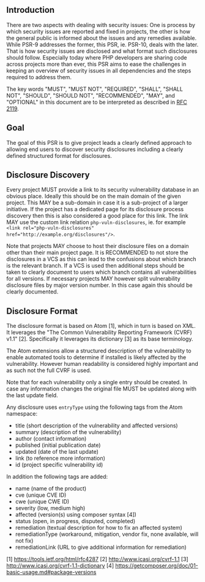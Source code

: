## Introduction

There are two aspects with dealing with security issues: One is process
by which security issues are reported and fixed in projects, the other
is how the general public is informed about the issues and any remedies
available. While PSR-9 addresses the former, this PSR, ie. PSR-10, deals with
the later. That is how security issues are disclosed and what format such
disclosures should follow. Especially today where PHP developers are sharing
code across projects more than ever, this PSR aims to ease the challenges in
keeping an overview of security issues in all dependencies and the steps 
required to address them.

The key words "MUST", "MUST NOT", "REQUIRED", "SHALL", "SHALL NOT", "SHOULD",
"SHOULD NOT", "RECOMMENDED", "MAY", and "OPTIONAL" in this document are to be
interpreted as described in [RFC 2119][].

[RFC 2119]: http://tools.ietf.org/html/rfc2119

## Goal

The goal of this PSR is to give project leads a clearly defined approach
to allowing end users to discover security disclosures including a clearly
defined structured format for disclosures.

## Disclosure Discovery

Every project MUST provide a link to its security vulnerability database in
an obvious place. Ideally this should be on the main domain of the given
project. This MAY be a sub-domain in case it is a sub-project of a larger
initiative. If the project has a dedicated page for its disclosure process
discovery then this is also considered a good place for this link.
The link MAY use the custom link relation ``php-vuln-disclosures``,
ie. for example
``<link rel="php-vuln-disclosures" href="http://example.org/disclosures"/>``.

Note that projects MAY choose to host their disclosure files on a domain
other than their main project page. It is RECOMMENDED to not store the
disclosures in a VCS as this can lead to the confusions about which branch
is the relevant branch. If a VCS is used then additional steps should be taken
to clearly document to users which branch contains all vulnerabilities for
all versions. If necessary projects MAY however split vulnerability disclosure
files by major version number. In this case again this should be clearly
documented.

## Disclosure Format

The disclosure format is based on Atom [1], which in turn is based on XML. It
leverages the "The Common Vulnerability Reporting Framework (CVRF) v1.1" [2].
Specifically it leverages its dictionary [3] as its base terminology.

The Atom extensions allow a structured description of the vulnerability to
enable automated tools to determine if installed is likely affected by the
vulnerability. However human readability is considered highly important and as
such not the full CVRF is used.

Note that for each vulnerability only a single entry should be created. In case
any information changes the original file MUST be updated along with the last
update field.

Any disclosure uses ``entryType`` using the following tags from the Atom namespace:

* title (short description of the vulnerability and affected versions)
* summary (description of the vulnerability)
* author (contact information)
* published (initial publication date)
* updated (date of the last update)
* link (to reference more information)
* id (project specific vulnerability id)

In addition the following tags are added:

* name (name of the product)
* cve (unique CVE ID)
* cwe (unique CWE ID)
* severity (low, medium high)
* affected (version(s) using composer syntax [4])
* status (open, in progress, disputed, completed)
* remediation (textual description for how to fix an affected system)
* remediationType (workaround, mitigation, vendor fix, none available, will not fix)
* remediationLink (URL to give additional information for remediation)

[1] https://tools.ietf.org/html/rfc4287
[2] http://www.icasi.org/cvrf-1.1
[3] http://www.icasi.org/cvrf-1.1-dictionary
[4] https://getcomposer.org/doc/01-basic-usage.md#package-versions